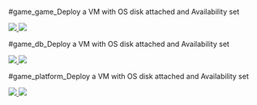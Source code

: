 #game_game_Deploy a VM with OS disk attached and Availability set

<a href="https://portal.azure.com/#create/Microsoft.Template/uri/https%3A%2F%2Fraw.githubusercontent.com%2Feissi%2FMyARMtemplates%2Fmaster%2FMyARMtemplates%2FVM-user-image%2Fvm-os-attach_game.json" Target="_blank">
    <img src="http://azuredeploy.net/deploybutton.png"/>
</a>
<a href="http://armviz.io/#/?load=https%3A%2F%2Fraw.githubusercontent.com%2Feissi%2FMyARMtemplates%2Fmaster%2FMyARMtemplates%2FVM-user-image%2Fvm-os-attach.json" target="_blank">
    <img src="http://armviz.io/visualizebutton.png"/>
</a>

#game_db_Deploy a VM with OS disk attached and Availability set

<a href="https://portal.azure.com/#create/Microsoft.Template/uri/https%3A%2F%2Fraw.githubusercontent.com%2Feissi%2FMyARMtemplates%2Fmaster%2FMyARMtemplates%2FVM-user-image%2Fvm-os-attach_db.json" Target="_blank">
    <img src="http://azuredeploy.net/deploybutton.png"/>
</a>
<a href="http://armviz.io/#/?load=https%3A%2F%2Fraw.githubusercontent.com%2Feissi%2FMyARMtemplates%2Fmaster%2FMyARMtemplates%2FVM-user-image%2Fvm-os-attach.json" target="_blank">
    <img src="http://armviz.io/visualizebutton.png"/>
</a>

#game_platform_Deploy a VM with OS disk attached and Availability set

<a href="https://portal.azure.com/#create/Microsoft.Template/uri/https%3A%2F%2Fraw.githubusercontent.com%2Feissi%2FMyARMtemplates%2Fmaster%2FMyARMtemplates%2FVM-user-image%2Fvm-os-attach_platform.json" Target="_blank">
    <img src="http://azuredeploy.net/deploybutton.png"/>
</a>
<a href="http://armviz.io/#/?load=https%3A%2F%2Fraw.githubusercontent.com%2Feissi%2FMyARMtemplates%2Fmaster%2FMyARMtemplates%2FVM-user-image%2Fvm-os-attach.json" target="_blank">
    <img src="http://armviz.io/visualizebutton.png"/>
</a>



